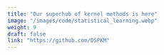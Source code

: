 ```yaml
---
title: "Our superhub of kernel methods is here"
image: "/images/code/statistical_learning.webp"
weight: 9
draft: false
link: "https://github.com/DSPKM"
---
```

